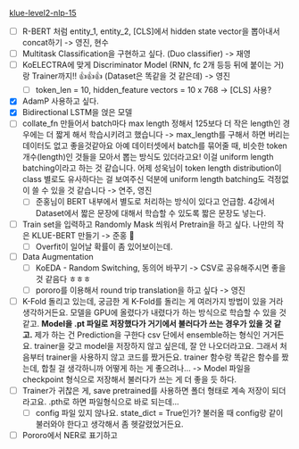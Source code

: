 [klue-level2-nlp-15](https://github.com/boostcampaitech2/klue-level2-nlp-15)

- [ ] R-BERT 처럼 entity_1, entity_2, [CLS]에서 hidden state vector을 뽑아내서 concat하기 -> 영진, 현수
- [ ] Multitask Classification을 구현하고 싶다. (Duo classifier) -> 재영
- [ ] KoELECTRA에 맞게 Discriminator Model (RNN, fc 2개 등등 뒤에 붙이는 거)랑 Trainer까지!! 👍👍👍 (Dataset은 똑같을 것 같은데) -> 영진
  - [ ] token_len = 10, hidden_feature vectors = 10 x 768 -> [CLS] 사용?
- [x] AdamP 사용하고 싶다.
- [x] Bidirectional LSTM을 얹은 모델
- [ ] collate_fn 만들어서 batch마다 max length 정해서 125보다 더 작은 length인 경우에는 더 짧게 해서 학습시키려고 했습니다 -> max_length를 구해서 하면 버리는 데이터도 없고 좋을것같아요 아예 데이터셋에서 batch를 묶어줄 때, 비슷한 token 개수(length)인 것들을 모아서 뽑는 방식도 있더라고요! 이걸 uniform length batching이라고 하는 것 같습니다. 어제 성욱님이 token length distribution이 class 별로도 유사하다는 걸 보여주신 덕분에 uniform length batching도 걱정없이 쓸 수 있을 것 같습니다 -> 연주, 영진
  - [ ] 준홍님이 BERT 내부에서 별도로 처리하는 방식이 있다고 언급함. 4강에서 Dataset에서 짧은 문장에 대해서 학습할 수 있도록 짧은 문장도 넣는다.
- [ ] Train set을 입력하고 Randomly Mask 씌워서 Pretrain을 하고 싶다. 나만의 작은 KLUE-BERT 만들기 -> 준홍 🤗
  - [ ] Overfit이 일어날 확률이 좀 있어보이는데.
- [ ] Data Augmentation
  - [ ] KoEDA - Random Switching, 동의어 바꾸기 -> CSV로 공유해주시면 좋을 것 같음다 ㅎㅎㅎ
  - [ ] pororo를 이용해서 round trip translation을 하고 싶다 -> 영진
- [ ] K-Fold 돌리고 있는데, 궁금한 게 K-Fold를 돌리는 게 여러가지 방법이 있을 거라 생각하거든요. 모델을 GPU에 올렸다가 내렸다가 하는 방식으로 학습할 수 있을 것 같고. **Model을 .pt 파일로 저장했다가 거기에서 불러다가 쓰는 경우가 있을 것 같고.** 제가 하는 건 Prediction을 구한다 csv 단에서 ensemble하는 형식인 거거든요. trainer을 갖고 model을 저장하지 않고 싶은데, 잘 안 나오더라고요. 그래서 처음부터 trainer을 사용하지 않고 코드를 짰거든요. trainer 함수랑 똑같은 함수를 짰는데, 합칠 걸 생각하니까 어떻게 하는 게 좋으려나… -> Model 파일을 checkpoint 형식으로 저장해서 불러다가 쓰는 게 더 좋을 듯 하다.
- [ ] Trainer가 귀찮은 게, save pretrained를 사용하면 폴더 형태로 계속 저장이 되더라고요. .pth로 하면 파일형식으로 바로 되는데...
  - [ ] config 파일 있지 않나요. state_dict = True인가? 불러올 때 config랑 같이 불러와야 한다고 생각해서 좀 헷갈렸었거든요.
- [ ] Pororo에서 NER로 표기하고 
